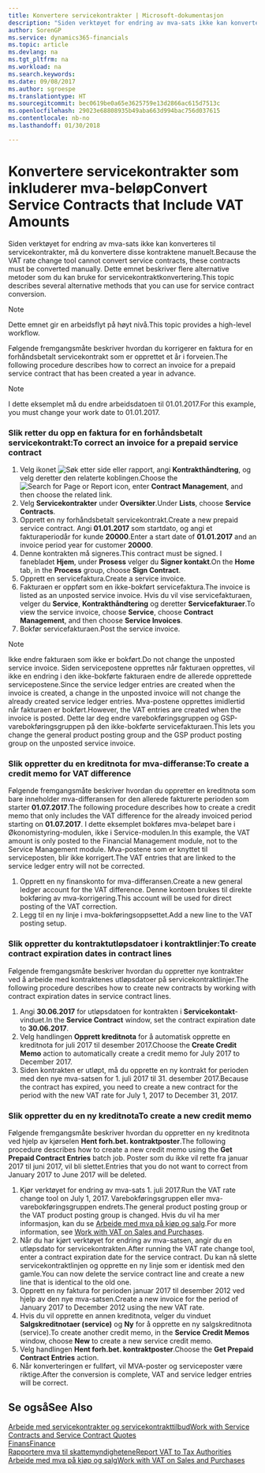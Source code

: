 ```yaml
---
title: Konvertere servicekontrakter | Microsoft-dokumentasjon
description: "Siden verktøyet for endring av mva-sats ikke kan konverteres til servicekontrakter, må du konvertere disse kontraktene manuelt. Dette emnet beskriver flere alternative metoder som du kan bruke for servicekontraktkonvertering."
author: SorenGP
ms.service: dynamics365-financials
ms.topic: article
ms.devlang: na
ms.tgt_pltfrm: na
ms.workload: na
ms.search.keywords: 
ms.date: 09/08/2017
ms.author: sgroespe
ms.translationtype: HT
ms.sourcegitcommit: bec0619be0a65e3625759e13d2866ac615d7513c
ms.openlocfilehash: 29023e68808935b49aba663d994bac756d037615
ms.contentlocale: nb-no
ms.lasthandoff: 01/30/2018

---
```

# <a name="convert-service-contracts-that-include-vat-amounts"></a><span data-ttu-id="f8a98-104">Konvertere servicekontrakter som inkluderer mva-beløp</span><span class="sxs-lookup"><span data-stu-id="f8a98-104">Convert Service Contracts that Include VAT Amounts</span></span>
<span data-ttu-id="f8a98-105">Siden verktøyet for endring av mva-sats ikke kan konverteres til servicekontrakter, må du konvertere disse kontraktene manuelt.</span><span class="sxs-lookup"><span data-stu-id="f8a98-105">Because the VAT rate change tool cannot convert service contracts, these contracts must be converted manually.</span></span> <span data-ttu-id="f8a98-106">Dette emnet beskriver flere alternative metoder som du kan bruke for servicekontraktkonvertering.</span><span class="sxs-lookup"><span data-stu-id="f8a98-106">This topic describes several alternative methods that you can use for service contract conversion.</span></span>  

> [!NOTE]  
>  <span data-ttu-id="f8a98-107">Dette emnet gir en arbeidsflyt på høyt nivå.</span><span class="sxs-lookup"><span data-stu-id="f8a98-107">This topic provides a high-level workflow.</span></span>  

 <span data-ttu-id="f8a98-108">Følgende fremgangsmåte beskriver hvordan du korrigerer en faktura for en forhåndsbetalt servicekontrakt som er opprettet et år i forveien.</span><span class="sxs-lookup"><span data-stu-id="f8a98-108">The following procedure describes how to correct an invoice for a prepaid service contract that has been created a year in advance.</span></span>  

> [!NOTE]  
>  <span data-ttu-id="f8a98-109">I dette eksemplet må du endre arbeidsdatoen til 01.01.2017.</span><span class="sxs-lookup"><span data-stu-id="f8a98-109">For this example, you must change your work date to 01.01.2017.</span></span>  

### <a name="to-correct-an-invoice-for-a-prepaid-service-contract"></a><span data-ttu-id="f8a98-110">Slik retter du opp en faktura for en forhåndsbetalt servicekontrakt:</span><span class="sxs-lookup"><span data-stu-id="f8a98-110">To correct an invoice for a prepaid service contract</span></span>  
1. <span data-ttu-id="f8a98-111">Velg ikonet ![Søk etter side eller rapport](media/ui-search/search_small.png "Søk etter side eller rapport"), angi **Kontrakthåndtering**, og velg deretter den relaterte koblingen.</span><span class="sxs-lookup"><span data-stu-id="f8a98-111">Choose the ![Search for Page or Report](media/ui-search/search_small.png "Search for Page or Report icon") icon, enter **Contract Management**, and then choose the related link.</span></span>  
2. <span data-ttu-id="f8a98-112">Velg **Servicekontrakter** under **Oversikter**.</span><span class="sxs-lookup"><span data-stu-id="f8a98-112">Under **Lists**, choose **Service Contracts**.</span></span>  
3. <span data-ttu-id="f8a98-113">Opprett en ny forhåndsbetalt servicekontrakt.</span><span class="sxs-lookup"><span data-stu-id="f8a98-113">Create a new prepaid service contract.</span></span> <span data-ttu-id="f8a98-114">Angi **01.01.2017** som startdato, og angi et fakturaperiodår for kunde **20000**.</span><span class="sxs-lookup"><span data-stu-id="f8a98-114">Enter a start date of **01.01.2017** and an invoice period year for customer **20000**.</span></span>  
4. <span data-ttu-id="f8a98-115">Denne kontrakten må signeres.</span><span class="sxs-lookup"><span data-stu-id="f8a98-115">This contract must be signed.</span></span> <span data-ttu-id="f8a98-116">I fanebladet **Hjem**, under **Prosess** velger du **Signer kontakt**.</span><span class="sxs-lookup"><span data-stu-id="f8a98-116">On the **Home** tab, in the **Process** group, choose **Sign Contract**.</span></span>  
5. <span data-ttu-id="f8a98-117">Opprett en servicefaktura.</span><span class="sxs-lookup"><span data-stu-id="f8a98-117">Create a service invoice.</span></span>
6. <span data-ttu-id="f8a98-118">Fakturaen er oppført som en ikke-bokført servicefaktura.</span><span class="sxs-lookup"><span data-stu-id="f8a98-118">The invoice is listed as an unposted service invoice.</span></span> <span data-ttu-id="f8a98-119">Hvis du vil vise servicefakturaen, velger du **Service**, **Kontrakthåndtering** og deretter **Servicefakturaer**.</span><span class="sxs-lookup"><span data-stu-id="f8a98-119">To view the service invoice, choose **Service**, choose **Contract Management**, and then choose **Service Invoices**.</span></span>  
7. <span data-ttu-id="f8a98-120">Bokfør servicefakturaen.</span><span class="sxs-lookup"><span data-stu-id="f8a98-120">Post the service invoice.</span></span>  

> [!NOTE]  
>  <span data-ttu-id="f8a98-121">Ikke endre fakturaen som ikke er bokført.</span><span class="sxs-lookup"><span data-stu-id="f8a98-121">Do not change the unposted service invoice.</span></span> <span data-ttu-id="f8a98-122">Siden servicepostene opprettes når fakturaen opprettes, vil ikke en endring i den ikke-bokførte fakturaen endre de allerede opprettede servicepostene.</span><span class="sxs-lookup"><span data-stu-id="f8a98-122">Since the service ledger entries are created when the invoice is created, a change in the unposted invoice will not change the already created service ledger entries.</span></span> <span data-ttu-id="f8a98-123">Mva-postene opprettes imidlertid når fakturaen er bokført.</span><span class="sxs-lookup"><span data-stu-id="f8a98-123">However, the VAT entries are created when the invoice is posted.</span></span> <span data-ttu-id="f8a98-124">Dette lar deg endre varebokføringsgruppen og GSP-varebokføringsgruppen på den ikke-bokførte servicefakturaen.</span><span class="sxs-lookup"><span data-stu-id="f8a98-124">This lets you change the general product posting group and the GSP product posting group on the unposted service invoice.</span></span>  

### <a name="to-create-a-credit-memo-for-vat-difference"></a><span data-ttu-id="f8a98-125">Slik oppretter du en kreditnota for mva-differanse:</span><span class="sxs-lookup"><span data-stu-id="f8a98-125">To create a credit memo for VAT difference</span></span>  
<span data-ttu-id="f8a98-126">Følgende fremgangsmåte beskriver hvordan du oppretter en kreditnota som bare inneholder mva-differansen for den allerede fakturerte perioden som starter **01.07.2017**.</span><span class="sxs-lookup"><span data-stu-id="f8a98-126">The following procedure describes how to create a credit memo that only includes the VAT difference for the already invoiced period starting on **01.07.2017**.</span></span> <span data-ttu-id="f8a98-127">I dette eksemplet bokføres mva-beløpet bare i Økonomistyring-modulen, ikke i Service-modulen.</span><span class="sxs-lookup"><span data-stu-id="f8a98-127">In this example, the VAT amount is only posted to the Financial Management module, not to the Service Management module.</span></span> <span data-ttu-id="f8a98-128">Mva-postene som er knyttet til serviceposten, blir ikke korrigert.</span><span class="sxs-lookup"><span data-stu-id="f8a98-128">The VAT entries that are linked to the service ledger entry will not be corrected.</span></span>  

1. <span data-ttu-id="f8a98-129">Opprett en ny finanskonto for mva-differansen.</span><span class="sxs-lookup"><span data-stu-id="f8a98-129">Create a new general ledger account for the VAT difference.</span></span> <span data-ttu-id="f8a98-130">Denne kontoen brukes til direkte bokføring av mva-korrigering.</span><span class="sxs-lookup"><span data-stu-id="f8a98-130">This account will be used for direct posting of the VAT correction.</span></span>  
2. <span data-ttu-id="f8a98-131">Legg til en ny linje i mva-bokføringsoppsettet.</span><span class="sxs-lookup"><span data-stu-id="f8a98-131">Add a new line to the VAT posting setup.</span></span>  

### <a name="to-create-contract-expiration-dates-in-contract-lines"></a><span data-ttu-id="f8a98-132">Slik oppretter du kontraktutløpsdatoer i kontraktlinjer:</span><span class="sxs-lookup"><span data-stu-id="f8a98-132">To create contract expiration dates in contract lines</span></span>  
<span data-ttu-id="f8a98-133">Følgende fremgangsmåte beskriver hvordan du oppretter nye kontrakter ved å arbeide med kontraktenes utløpsdatoer på servicekontraktlinjer.</span><span class="sxs-lookup"><span data-stu-id="f8a98-133">The following procedure describes how to create new contracts by working with contract expiration dates in service contract lines.</span></span>  

1. <span data-ttu-id="f8a98-134">Angi **30.06.2017** for utløpsdatoen for kontrakten i **Servicekontakt**-vinduet.</span><span class="sxs-lookup"><span data-stu-id="f8a98-134">In the **Service Contract** window, set the contract expiration date to **30.06.2017**.</span></span>  
2. <span data-ttu-id="f8a98-135">Velg handlingen **Opprett kreditnota** for å automatisk opprette en kreditnota for juli 2017 til desember 2017.</span><span class="sxs-lookup"><span data-stu-id="f8a98-135">Choose the **Create Credit Memo** action to automatically create a credit memo for July 2017 to December 2017.</span></span>  
3. <span data-ttu-id="f8a98-136">Siden kontrakten er utløpt, må du opprette en ny kontrakt for perioden med den nye mva-satsen for 1. juli 2017 til 31. desember 2017.</span><span class="sxs-lookup"><span data-stu-id="f8a98-136">Because the contract has expired, you need to create a new contract for the period with the new VAT rate for July 1, 2017 to December 31, 2017.</span></span>  

### <a name="to-create-a-new-credit-memo"></a><span data-ttu-id="f8a98-137">Slik oppretter du en ny kreditnota</span><span class="sxs-lookup"><span data-stu-id="f8a98-137">To create a new credit memo</span></span>  
<span data-ttu-id="f8a98-138">Følgende fremgangsmåte beskriver hvordan du oppretter en ny kreditnota ved hjelp av kjørselen **Hent forh.bet. kontraktposter**.</span><span class="sxs-lookup"><span data-stu-id="f8a98-138">The following procedure describes how to create a new credit memo using the **Get Prepaid Contract Entries** batch job.</span></span> <span data-ttu-id="f8a98-139">Poster som du ikke vil rette fra januar 2017 til juni 2017, vil bli slettet.</span><span class="sxs-lookup"><span data-stu-id="f8a98-139">Entries that you do not want to correct from January 2017 to June 2017 will be deleted.</span></span>  

1. <span data-ttu-id="f8a98-140">Kjør verktøyet for endring av mva-sats 1. juli 2017.</span><span class="sxs-lookup"><span data-stu-id="f8a98-140">Run the VAT rate change tool on July 1, 2017.</span></span> <span data-ttu-id="f8a98-141">Varebokføringsgruppen eller mva-varebokføringsgruppen endrets.</span><span class="sxs-lookup"><span data-stu-id="f8a98-141">The general product posting group or the VAT product posting group is changed.</span></span> <span data-ttu-id="f8a98-142">Hvis du vil ha mer informasjon, kan du se [Arbeide med mva på kjøp og salg](finance-work-with-vat.md).</span><span class="sxs-lookup"><span data-stu-id="f8a98-142">For more information, see [Work with VAT on Sales and Purchases](finance-work-with-vat.md).</span></span>  
2. <span data-ttu-id="f8a98-143">Når du har kjørt verktøyet for endring av mva-satsen, angir du en utløpsdato for servicekontrakten.</span><span class="sxs-lookup"><span data-stu-id="f8a98-143">After running the VAT rate change tool, enter a contract expiration date for the service contract.</span></span> <span data-ttu-id="f8a98-144">Du kan nå slette servicekontraktlinjen og opprette en ny linje som er identisk med den gamle.</span><span class="sxs-lookup"><span data-stu-id="f8a98-144">You can now delete the service contract line and create a new line that is identical to the old one.</span></span>  
3. <span data-ttu-id="f8a98-145">Opprett en ny faktura for perioden januar 2017 til desember 2012 ved hjelp av den nye mva-satsen.</span><span class="sxs-lookup"><span data-stu-id="f8a98-145">Create a new invoice for the period of January 2017 to December 2012 using the new VAT rate.</span></span>  
4. <span data-ttu-id="f8a98-146">Hvis du vil opprette en annen kreditnota, velger du vinduet **Salgskreditnotaer (service)** og **Ny** for å opprette en ny salgskreditnota (service).</span><span class="sxs-lookup"><span data-stu-id="f8a98-146">To create another credit memo, in the **Service Credit Memos** window, choose **New** to create a new service credit memo.</span></span>  
5. <span data-ttu-id="f8a98-147">Velg handlingen **Hent forh.bet. kontraktposter**.</span><span class="sxs-lookup"><span data-stu-id="f8a98-147">Choose the **Get Prepaid Contract Entries** action.</span></span>  
6. <span data-ttu-id="f8a98-148">Når konverteringen er fullført, vil MVA-poster og serviceposter være riktige.</span><span class="sxs-lookup"><span data-stu-id="f8a98-148">After the conversion is complete, VAT and service ledger entries will be correct.</span></span>  

## <a name="see-also"></a><span data-ttu-id="f8a98-149">Se også</span><span class="sxs-lookup"><span data-stu-id="f8a98-149">See Also</span></span>  
[<span data-ttu-id="f8a98-150">Arbeide med servicekontrakter og servicekontrakttilbud</span><span class="sxs-lookup"><span data-stu-id="f8a98-150">Work with Service Contracts and Service Contract Quotes</span></span>](service-how-to-create-service-contracts-and-service-contract-quotes.md)  
[<span data-ttu-id="f8a98-151">Finans</span><span class="sxs-lookup"><span data-stu-id="f8a98-151">Finance</span></span>](finance.md)  
[<span data-ttu-id="f8a98-152">Rapportere mva til skattemyndighetene</span><span class="sxs-lookup"><span data-stu-id="f8a98-152">Report VAT to Tax Authorities</span></span>](finance-how-report-vat.md)  
[<span data-ttu-id="f8a98-153">Arbeide med mva på kjøp og salg</span><span class="sxs-lookup"><span data-stu-id="f8a98-153">Work with VAT on Sales and Purchases</span></span>](finance-work-with-vat.md)  

